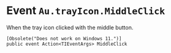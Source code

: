 # Event `Au.trayIcon.MiddleClick`

When the tray icon clicked with the middle button.

```
[Obsolete("Does not work on Windows 11.")]
public event Action<TIEventArgs> MiddleClick
```